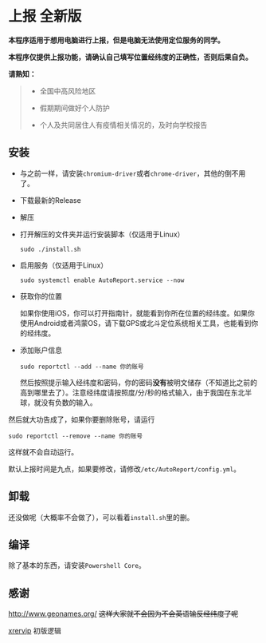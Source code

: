 # 上报 全新版

**本程序适用于想用电脑进行上报，但是电脑无法使用定位服务的同学。**

**本程序仅提供上报功能，请确认自己填写位置经纬度的正确性，否则后果自负。**

**请熟知：**

> - 全国中高风险地区
>
> - 假期期间做好个人防护
> - 个人及共同居住人有疫情相关情况的，及时向学校报告

## 安装

- 与之前一样，请安装`chromium-driver`或者`chrome-driver`，其他的倒不用了。

- 下载最新的Release

- 解压

- 打开解压的文件夹并运行安装脚本（仅适用于Linux）

  ``` shell
  sudo ./install.sh
  ```

- 启用服务（仅适用于Linux）

  ``` shell 
  sudo systemctl enable AutoReport.service --now
  ```

- 获取你的位置

  如果你使用iOS，你可以打开指南针，就能看到你所在位置的经纬度。如果你使用Android或者鸿蒙OS，请下载GPS或北斗定位系统相关工具，也能看到你的经纬度。

- 添加账户信息

  ``` shell
  sudo reportctl --add --name 你的账号
  ```

  然后按照提示输入经纬度和密码，你的密码**没有**被明文储存（不知道比之前的高到哪里去了）。注意经纬度请按照度/分/秒的格式输入，由于我国在东北半球，就没有负数的输入。

然后就大功告成了，如果你要删除账号，请运行

``` shell
sudo reportctl --remove --name 你的账号
```

这样就不会自动运行。

默认上报时间是九点，如果要修改，请修改`/etc/AutoReport/config.yml`。

## 卸载

还没做呢（大概率不会做了），可以看着`install.sh`里的删。

## 编译

除了基本的东西，请安装`Powershell Core`。

## 感谢

http://www.geonames.org/ ~~这样大家就不会因为不会英语输反经纬度了呢~~

[xrervip](https://github.com/xrervip) 初版逻辑

